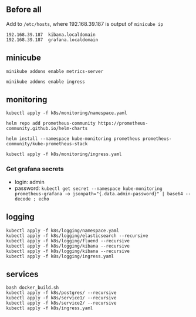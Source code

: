 ## Before all
  Add to `/etc/hosts`, where 192.168.39.187 is output of `minicube ip`
  ```
  192.168.39.187  kibana.localdomain
  192.168.39.187  grafana.localdomain
  ```

## minicube
  ```
  minikube addons enable metrics-server

  minikube addons enable ingress
  ```

## monitoring
  ```
  kubectl apply -f k8s/monitoring/namespace.yaml

  helm repo add prometheus-community https://prometheus-community.github.io/helm-charts

  helm install --namespace kube-monitoring prometheus prometheus-community/kube-prometheus-stack

  kubectl apply -f k8s/monitoring/ingress.yaml
  ```
  ### Get grafana secrets
  - login: admin
  - password: `kubectl get secret --namespace kube-monitoring prometheus-grafana -o jsonpath="{.data.admin-password}" | base64 --decode ; echo`


## logging
  ```
  kubectl apply -f k8s/logging/namespace.yaml
  kubectl apply -f k8s/logging/elasticsearch --recursive
  kubectl apply -f k8s/logging/fluend --recursive
  kubectl apply -f k8s/logging/kibana --recursive
  kubectl apply -f k8s/logging/kibana --recursive
  kubectl apply -f k8s/logging/ingress.yaml
  ```

## services
  ```
  bash docker_build.sh
  kubectl apply -f k8s/postgres/ --recursive
  kubectl apply -f k8s/service1/ --recursive
  kubectl apply -f k8s/service2/ --recursive
  kubectl apply -f k8s/ingress.yaml
  ```
